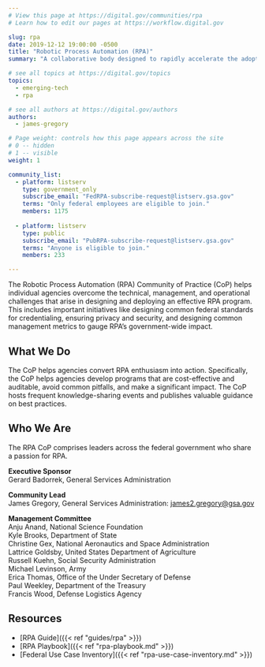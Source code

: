 ```yaml
---
# View this page at https://digital.gov/communities/rpa
# Learn how to edit our pages at https://workflow.digital.gov

slug: rpa
date: 2019-12-12 19:00:00 -0500
title: "Robotic Process Automation (RPA)"
summary: "A collaborative body designed to rapidly accelerate the adoption of Robotic Process Automation (RPA) technology across the federal government."

# see all topics at https://digital.gov/topics
topics:
  - emerging-tech
  - rpa

# see all authors at https://digital.gov/authors
authors:
  - james-gregory

# Page weight: controls how this page appears across the site
# 0 -- hidden
# 1 -- visible
weight: 1

community_list:
  - platform: listserv
    type: government_only
    subscribe_email: "FedRPA-subscribe-request@listserv.gsa.gov"
    terms: "Only federal employees are eligible to join."
    members: 1175  
    
  - platform: listserv
    type: public
    subscribe_email: "PubRPA-subscribe-request@listserv.gsa.gov"
    terms: "Anyone is eligible to join."
    members: 233

---
```


The Robotic Process Automation (RPA) Community of Practice (CoP) helps individual agencies overcome the technical, management, and operational challenges that arise in designing and deploying an effective RPA program. This includes important initiatives like designing common federal standards for credentialing, ensuring privacy and security, and designing common management metrics to gauge RPA’s government-wide impact.

## What We Do

The CoP helps agencies convert RPA enthusiasm into action. Specifically, the CoP helps agencies develop programs that are cost-effective and auditable, avoid common pitfalls, and make a significant impact. The CoP hosts frequent knowledge-sharing events and publishes valuable guidance on best practices.

## Who We Are

The RPA CoP comprises leaders across the federal government who share a passion for RPA.

**Executive Sponsor**  
Gerard Badorrek, General Services Administration

**Community Lead**  
James Gregory, General Services Administration: [james2.gregory@gsa.gov](mailto:james2.gregory@gsa.gov)

**Management Committee**  
Anju Anand, National Science Foundation  
Kyle Brooks, Department of State  
Christine Gex, National Aeronautics and Space Administration  
Lattrice Goldsby, United States Department of Agriculture  
Russell Kuehn, Social Security Administration  
Michael Levinson, Army  
Erica Thomas, Office of the Under Secretary of Defense  
Paul Weekley, Department of the Treasury  
Francis Wood, Defense Logistics Agency  

## Resources

* [RPA Guide]({{< ref "guides/rpa" >}})
* [RPA Playbook]({{< ref "rpa-playbook.md" >}})
* [Federal Use Case Inventory]({{< ref "rpa-use-case-inventory.md" >}})

